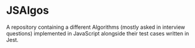# JSAlgos
A repository containing a different Algorithms (mostly asked in interview questions) implemented in JavaScript alongside their test cases written in Jest.
